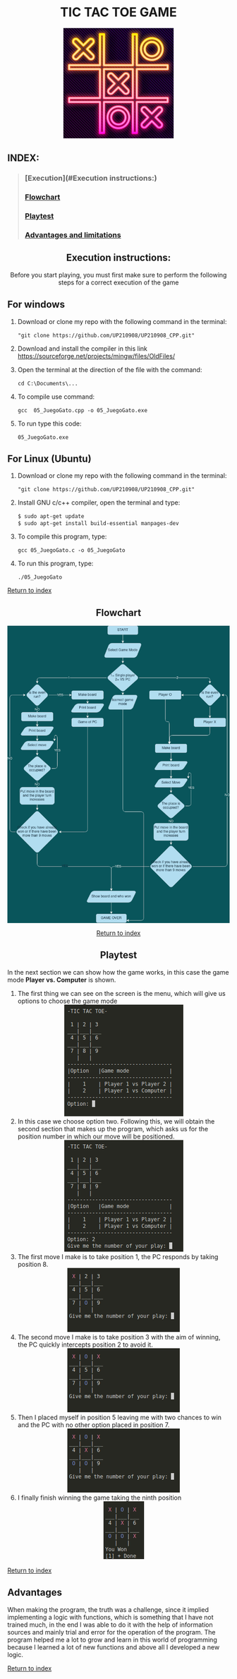 <div align= "center">

<h1> TIC TAC TOE GAME </h1>

<img src="../imagenes/gatoimagen1.png" height="250" width="250"> 
</div align="center">
 
<h2>INDEX:</h2> 
  
>### [Execution](#Execution  instructions:) 
>### [Flowchart](#Flowchart)  
>### [Playtest](#Playtest)  
>### [Advantages and limitations](#Advantages)  

  

   
<div align="center">
<h2>Execution instructions:</h2>
  Before you start playing, you must first make sure to perform the following steps for a correct execution of the game
</div align="center">

<h2>For windows</h2>

1. Download or clone my repo with the following command in the terminal:
   
       "git clone https://github.com/UP210908/UP210908_CPP.git"

2. Download and install the compiler in this link https://sourceforge.net/projects/mingw/files/OldFiles/ 
3. Open the terminal at the direction of the file with the command:

       cd C:\Documents\...

4. To compile use command:

       gcc  05_JuegoGato.cpp -o 05_JuegoGato.exe

5. To run type this code:

       05_JuegoGato.exe

<h2> For Linux (Ubuntu)</h2>

1. Download or clone my repo with the following command in the terminal:
   
       "git clone https://github.com/UP210908/UP210908_CPP.git"

2. Install GNU c/c++ compiler, open the terminal and type:

       $ sudo apt-get update
       $ sudo apt-get install build-essential manpages-dev

3. To compile this program, type:

       gcc 05_JuegoGato.c -o 05_JuegoGato

4. To run this program, type:
   
       ./05_JuegoGato
       
[Return to index](#index)
<div align="center">

<h2>Flowchart</h2>
<img src="../imagenes/diagrama.png" align="center">
 
[Return to index](#index)
<h2>Playtest</h2>
</div align="center">

In the next section we can show how the game works, in this case the game mode <b>Player vs. Computer</b> is shown.

<ol>
<li> The first thing we can see on the screen is the menu, which will give us options to choose the game mode
     <div align="center">
     <img src="../imagenes/Screengato1.png">
     </div>
<li>In this case we choose option two. Following this, we will obtain the second section that makes up the program, which asks us for the position number in which our move will be positioned.
     <div align="center">
     <img src="../imagenes/Screengato2.png">
 </div>
 <li>The first move I make is to take position 1, the PC responds by taking position 8.
     <div align="center">
     <img src="../imagenes/Screengato3.png">
      </div>
<li>The second move I make is to take position 3 with the aim of winning, the PC quickly intercepts position 2 to avoid it.
     <div align="center">
     <img src="../imagenes/Screengato4.png">
      </div>
<li>Then I placed myself in position 5 leaving me with two chances to win and the PC with no other option placed in position 7.      
     <div align="center">
     <img src="../imagenes/Screengato5.png">
      </div>
<li>I finally finish winning the game taking the ninth position
     <div align="center">
     <img src="../imagenes/Screengato6.png">
      </div>   
</ol>

[Return to index](#index)
<h2>Advantages</h2>

When making the program, the truth was a challenge, since it implied implementing a logic with functions, which is something that I have not trained much, in the end I was able to do it with the help of information sources and mainly trial and error for the operation of the program.
The program helped me a lot to grow and learn in this world of programming because I learned a lot of new functions and above all I developed a new logic.

[Return to index](#index)

